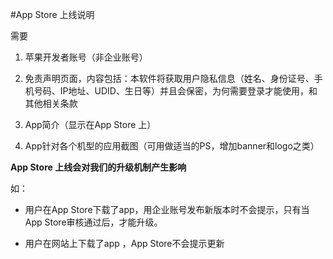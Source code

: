 #App Store 上线说明

需要

1. 苹果开发者账号（非企业账号）

2. 免责声明页面，内容包括：本软件将获取用户隐私信息（姓名、身份证号、手机号码、IP地址、UDID、生日等）并且会保密，为何需要登录才能使用，和其他相关条款

3. App简介（显示在App Store 上）

4. App针对各个机型的应用截图（可用做适当的PS，增加banner和logo之类）


**App Store 上线会对我们的升级机制产生影响**

如：

* 用户在App Store下载了app，用企业账号发布新版本时不会提示，只有当App Store审核通过后，才能升级。

* 用户在网站上下载了app ，App Store不会提示更新